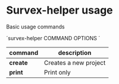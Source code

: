 # Survex-helper usage

Basic usage commands

´survex-helper COMMAND OPTIONS ´

|command|description|
|---------|---------|
| **create** | Creates a new project |
| **print** | Print only |
